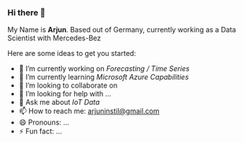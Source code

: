 ### Hi there 👋


My Name is **Arjun**. Based out of Germany, currently working as a Data Scientist with Mercedes-Bez

Here are some ideas to get you started:

- 🔭 I’m currently working on *Forecasting / Time Series*
- 🌱 I’m currently learning *Microsoft Azure Capabilities*
- 👯 I’m looking to collaborate on 
- 🤔 I’m looking for help with ...
- 💬 Ask me about *IoT Data*
- 📫 How to reach me: arjuninstil@gmail.com
- 😄 Pronouns: ...
- ⚡ Fun fact: ...

